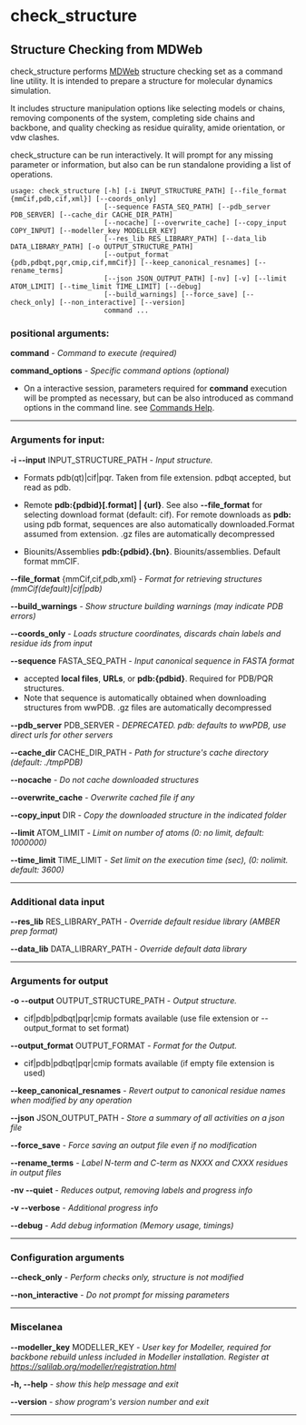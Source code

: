 # check_structure

## Structure Checking from MDWeb

check_structure performs [MDWeb](https://mmb.irbbarcelona.org/MDWeb) structure checking set as a command line utility. It is intended to prepare a structure for molecular dynamics simulation.

It includes structure manipulation options like selecting models or chains, removing components of the system, completing side chains and backbone, and quality checking as residue quirality, amide orientation, or vdw clashes.

check_structure can be run interactively. It will prompt for any missing parameter or information, but also can be run standalone providing a list of operations.



~~~
usage: check_structure [-h] [-i INPUT_STRUCTURE_PATH] [--file_format {mmCif,pdb,cif,xml}] [--coords_only]
                       [--sequence FASTA_SEQ_PATH] [--pdb_server PDB_SERVER] [--cache_dir CACHE_DIR_PATH]
                       [--nocache] [--overwrite_cache] [--copy_input COPY_INPUT] [--modeller_key MODELLER_KEY]
                       [--res_lib RES_LIBRARY_PATH] [--data_lib DATA_LIBRARY_PATH] [-o OUTPUT_STRUCTURE_PATH]
                       [--output_format {pdb,pdbqt,pqr,cmip,cif,mmCif}] [--keep_canonical_resnames] [--rename_terms]
                       [--json JSON_OUTPUT_PATH] [-nv] [-v] [--limit ATOM_LIMIT] [--time_limit TIME_LIMIT] [--debug]
                       [--build_warnings] [--force_save] [--check_only] [--non_interactive] [--version]
                       command ...
~~~
### positional arguments:
  **command** - _Command to execute (required)_

  **command_options** - _Specific command options (optional)_
* On a interactive session, parameters required for **command** execution will be prompted as necessary, but can be also introduced as command options in the command line. see [Commands Help](https://biobb-structure-checking.readthedocs.io/en/latest/commands_help.html).
***
### Arguments for input:

**-i --input** INPUT_STRUCTURE_PATH - _Input structure._
* Formats pdb(qt)|cif|pqr. Taken from file extension. pdbqt accepted, but read as pdb.
* Remote **pdb:{pdbid}[.format] | {url}**. See also **--file_format** for selecting download format (default: cif). For remote downloads as **pdb:** using pdb format, sequences are also automatically downloaded.Format assumed from extension. .gz files are automatically decompressed

* Biounits/Assemblies **pdb:{pdbid}.{bn}**. Biounits/assemblies. Default format mmCIF.

**--file_format** {mmCif,cif,pdb,xml} - _Format for retrieving structures (mmCif(default)|cif|pdb)_

**--build_warnings** - _Show structure building warnings (may indicate PDB errors)_

**--coords_only** - _Loads structure coordinates, discards chain labels and residue ids from input_

**--sequence** FASTA_SEQ_PATH - _Input canonical sequence in FASTA format_
* accepted **local files**, **URLs**, or **pdb:{pdbid}**. Required for PDB/PQR structures.
* Note that sequence is automatically obtained when downloading structures from wwPDB. .gz files are automatically decompressed


**--pdb_server** PDB_SERVER - _DEPRECATED. pdb: defaults to wwPDB, use direct urls for other servers_

**--cache_dir** CACHE_DIR_PATH - _Path for structure's cache directory (default: ./tmpPDB)_

**--nocache** - _Do not cache downloaded structures_

**--overwrite_cache** - _Overwrite cached file if any_

**--copy_input** DIR - _Copy the downloaded structure in the indicated folder_

**--limit** ATOM_LIMIT - _Limit on number of atoms (0: no limit, default: 1000000)_

**--time_limit** TIME_LIMIT - _Set limit on the execution time (sec), (0: nolimit. default: 3600)_

***
### Additional data input

**--res_lib** RES_LIBRARY_PATH - _Override default residue library (AMBER prep format)_

**--data_lib** DATA_LIBRARY_PATH - _Override default data library_

***
### Arguments for output

**-o --output** OUTPUT_STRUCTURE_PATH - _Output structure._
* cif|pdb|pdbqt|pqr|cmip formats available (use file extension or --output_format to set format)

**--output_format** OUTPUT_FORMAT - _Format for the Output._
* cif|pdb|pdbqt|pqr|cmip formats available (if empty file extension is used)

**--keep_canonical_resnames** - _Revert output to canonical residue names when modified by any operation_

**--json** JSON_OUTPUT_PATH - _Store a summary of all activities on a json file_

**--force_save** - _Force saving an output file even if no modification_

**--rename_terms** - _Label N-term and C-term as NXXX and CXXX residues in output files_

**-nv --quiet** - _Reduces output, removing labels and progress info_

**-v --verbose** - _Additional progress info_

**--debug** - _Add debug information (Memory usage, timings)_

***
### Configuration arguments

**--check_only** - _Perform checks only, structure is not modified_

**--non_interactive** - _Do not prompt for missing parameters_

***
### Miscelanea
**--modeller_key** MODELLER_KEY - _User key for Modeller, required for backbone rebuild unless included in Modeller installation. Register at https://salilab.org/modeller/registration.html_

**-h, --help** - _show this help message and exit_

**--version** - _show program's version number and exit_

***
